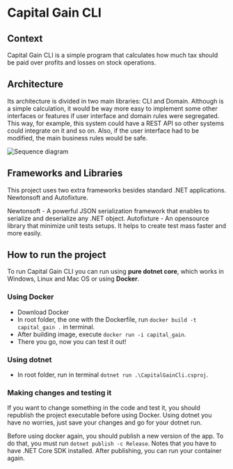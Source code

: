 # Capital Gain CLI

## Context
Capital Gain CLI is a simple program that calculates how much tax should be paid over profits and losses on stock operations.

## Architecture
Its architecture is divided in two main libraries: CLI and Domain. Although is a simple calculation, it would be way more easy to implement some other interfaces or features if user interface and domain rules were segregated. This way, for example, this system could have a REST API so other systems could integrate on it and so on. Also, if the user interface had to be modified, the main business rules would be safe.

![Sequence diagram](https://mermaid.ink/img/pako:eNqdksFOwzAMhl8lynl7gRx2GUgMIZjouPViJV6JlCbDSbqhae-OS1qo0LoDOViV8_ur89tnqYNBqWTEj4xe452FhqCtveCzftosVyuOSryiRtthFDkiCesPOU01b5zd9MkH8MYhKbGl0FnDBQTHqf6v8mrxjsBHB2kof6xenguDYwrChBasFw58k6HBWfAOTmtwOjPJBl8hdVZj_xZ-a0xC_94VxFX9PGfMcZeswHgbcsOiBKdpM4IwZvdfv75ri0-jd7OkYbQpk4_F5emvJ-PfEgN_4Izu16CoShyPXMgWicdjeKnO_V0t0zu2WEvFnwb30PNl7S8szQfDTd8bmwJJtQcXcSEhp1B9ei1VooyjaFjMQXX5AkbP8w4)

## Frameworks and Libraries

This project uses two extra frameworks besides standard .NET applications. Newtonsoft and Autofixture.

Newtonsoft - A powerful JSON serialization framework that enables to serialize and deserialize any .NET object.
Autofixture - An opensource library that minimize unit tests setups. It helps to create test mass faster and more easily.

## How to run the project

To run Capital Gain CLI you can run using **pure dotnet core**, which works in Windows, Linux and Mac OS or using **Docker**.

### Using Docker
- Download Docker
- In root folder, the one with the Dockerfile, run `docker build -t capital_gain .` in terminal.
- After building image, execute `docker run -i capital_gain`.
- There you go, now you can test it out!

### Using dotnet
- In root folder, run in terminal `dotnet run .\CapitalGainCli.csproj`.

### Making changes and testing it
If you want to change something in the code and test it, you should republish the project executable before using Docker. Using dotnet you have no worries, just save your changes and go for your dotnet run.

Before using docker again, you should publish a new version of the app. To do that, you must run `dotnet publish -c Release`. Notes that you have to have .NET Core SDK installed. After publishing, you can run your container again.
